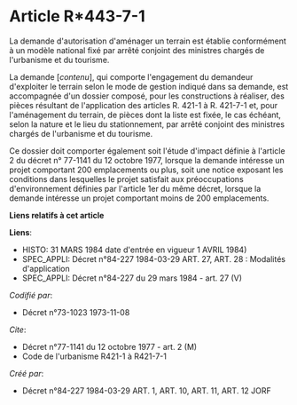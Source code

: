 # Article R*443-7-1

La demande d'autorisation d'aménager un terrain est établie conformément à un modèle national fixé par arrêté conjoint des
ministres chargés de l'urbanisme et du tourisme.

La demande [*contenu*], qui comporte l'engagement du demandeur d'exploiter le terrain selon le mode de gestion indiqué dans
sa demande, est accompagnée d'un dossier composé, pour les constructions à réaliser, des pièces résultant de l'application
des articles R. 421-1 à R. 421-7-1 et, pour l'aménagement du terrain, de pièces dont la liste est fixée, le cas échéant,
selon la nature et le lieu du stationnement, par arrêté conjoint des ministres chargés de l'urbanisme et du tourisme.

Ce dossier doit comporter également soit l'étude d'impact définie à l'article 2 du décret n° 77-1141 du 12 octobre 1977,
lorsque la demande intéresse un projet comportant 200 emplacements ou plus, soit une notice exposant les conditions dans
lesquelles le projet satisfait aux préoccupations d'environnement définies par l'article 1er du même décret, lorsque la
demande intéresse un projet comportant moins de 200 emplacements.

**Liens relatifs à cet article**

**Liens**:

  - HISTO: 31 MARS 1984 date d'entrée en vigueur 1 AVRIL 1984)
  - SPEC_APPLI: Décret n°84-227 1984-03-29 ART. 27, ART. 28 : Modalités d'application
  - SPEC_APPLI: Décret n°84-227 du 29 mars 1984 - art. 27 (V)

_Codifié par_:

  - Décret n°73-1023 1973-11-08

_Cite_:

  - Décret n°77-1141 du 12 octobre 1977 - art. 2 (M)
  - Code de l'urbanisme R421-1 à R421-7-1

_Créé par_:

  - Décret n°84-227 1984-03-29 ART. 1, ART. 10, ART. 11, ART. 12 JORF
